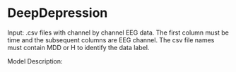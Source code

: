 # DeepDepression

Input: .csv files with channel by channel EEG data. The first column must be time and the subsequent columns are EEG channel. The csv file names must contain MDD or H to identify the data label. 

Model Description: 
